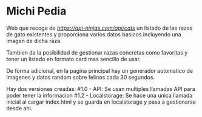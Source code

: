 # Michi Pedia

Web que recoge de *https://api-ninjas.com/api/cats* un listado de las razas de gato existentes y proporciona varios datos basicos incluyendo una imagen de dicha raza.

Tambien da la posibilidad de gestionar razas concretas como favoritas y tener un listado en formato card mas sencillo de usar.

De forma adicional, en la pagina principal hay un generador automatico de imagenes y datos random sobre felinos cada 30 segundos.

Hay dos versiones creadas:
#1.0 - API: Se usan multiples llamadas API para poder tener la informacion
#1.2 - Localstorage: Se hace una unica llamada inicial al cargar index.html y se guarda en localstorage y pasa a gestionarse desde ahi.
